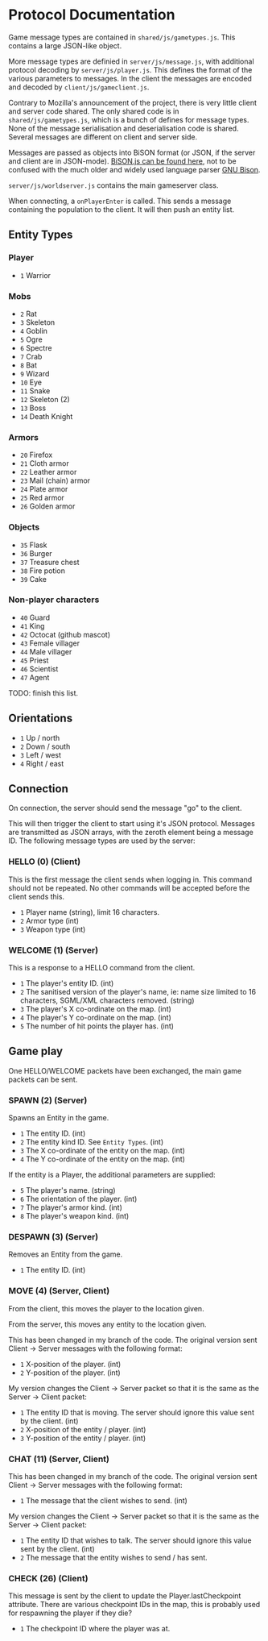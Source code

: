 # Protocol Documentation #

Game message types are contained in `shared/js/gametypes.js`.  This contains a large JSON-like object.

More message types are definied in `server/js/message.js`, with additional protocol decoding by `server/js/player.js`.  This defines the format of the various parameters to messages.  In the client the messages are encoded and decoded by `client/js/gameclient.js`.

Contrary to Mozilla's announcement of the project, there is very little client and server code shared.  The only shared code is in `shared/js/gametypes.js`, which is a bunch of defines for message types.  None of the message serialisation and deserialisation code is shared.  Several messages are different on client and server side.

Messages are passed as objects into BiSON format (or JSON, if the server and client are in JSON-mode).  [BiSON.js can be found here](https://github.com/BonsaiDen/BiSON.js), not to be confused with the much older and widely used language parser [GNU Bison](http://www.gnu.org/software/bison/).

`server/js/worldserver.js` contains the main gameserver class.

When connecting, a `onPlayerEnter` is called.  This sends a message containing the population to the client.  It will then push an entity list.

## Entity Types ##

### Player ###

* `1` Warrior

### Mobs ###

* `2` Rat
* `3` Skeleton
* `4` Goblin
* `5` Ogre
* `6` Spectre
* `7` Crab
* `8` Bat
* `9` Wizard
* `10` Eye
* `11` Snake
* `12` Skeleton (2)
* `13` Boss
* `14` Death Knight

### Armors ###

* `20` Firefox
* `21` Cloth armor
* `22` Leather armor
* `23` Mail (chain) armor
* `24` Plate armor
* `25` Red armor
* `26` Golden armor

### Objects ###

* `35` Flask
* `36` Burger
* `37` Treasure chest
* `38` Fire potion
* `39` Cake

### Non-player characters ###

* `40` Guard
* `41` King
* `42` Octocat (github mascot)
* `43` Female villager
* `44` Male villager
* `45` Priest
* `46` Scientist
* `47` Agent

TODO: finish this list.

## Orientations ##

* `1` Up / north
* `2` Down / south
* `3` Left / west
* `4` Right / east

## Connection ##

On connection, the server should send the message "go" to the client.

This will then trigger the client to start using it's JSON protocol.  Messages are transmitted as JSON arrays, with the zeroth element being a message ID.  The following message types are used by the server:

### HELLO (0) (Client) ###

This is the first message the client sends when logging in.  This command should not be repeated.  No other commands will be accepted before the client sends this.

* `1` Player name (string), limit 16 characters.
* `2` Armor type (int)
* `3` Weapon type (int)

### WELCOME (1) (Server) ###

This is a response to a HELLO command from the client.

* `1` The player's entity ID. (int)
* `2` The sanitised version of the player's name, ie: name size limited to 16 characters, SGML/XML characters removed. (string)
* `3` The player's X co-ordinate on the map. (int)
* `4` The player's Y co-ordinate on the map. (int)
* `5` The number of hit points the player has. (int)

## Game play ##

One HELLO/WELCOME packets have been exchanged, the main game packets can be sent.

### SPAWN (2) (Server) ###

Spawns an Entity in the game.

* `1` The entity ID. (int)
* `2` The entity kind ID.  See `Entity Types`. (int)
* `3` The X co-ordinate of the entity on the map. (int)
* `4` The Y co-ordinate of the entity on the map. (int)

If the entity is a Player, the additional parameters are supplied:

* `5` The player's name. (string)
* `6` The orientation of the player. (int)
* `7` The player's armor kind. (int)
* `8` The player's weapon kind. (int)

### DESPAWN (3) (Server) ###

Removes an Entity from the game.

* `1` The entity ID. (int)

### MOVE (4) (Server, Client) ###

From the client, this moves the player to the location given.

From the server, this moves any entity to the location given.

This has been changed in my branch of the code.   The original version sent Client -> Server messages with the following format:

* `1` X-position of the player. (int)
* `2` Y-position of the player. (int)

My version changes the Client -> Server packet so that it is the same as the Server -> Client packet:

* `1` The entity ID that is moving.  The server should ignore this value sent by the client. (int)
* `2` X-position of the entity / player. (int)
* `3` Y-position of the entity / player. (int)

### CHAT (11) (Server, Client) ###

This has been changed in my branch of the code.  The original version sent Client -> Server messages with the following format:

* `1` The message that the client wishes to send. (int)

My version changes the Client -> Server packet so that it is the same as the Server -> Client packet:

* `1` The entity ID that wishes to talk.  The server should ignore this value sent by the client. (int)
* `2` The message that the entity wishes to send / has sent.


### CHECK (26) (Client) ###

This message is sent by the client to update the Player.lastCheckpoint attribute.  There are various checkpoint IDs in the map, this is probably used for respawning the player if they die?

* `1` The checkpoint ID where the player was at.